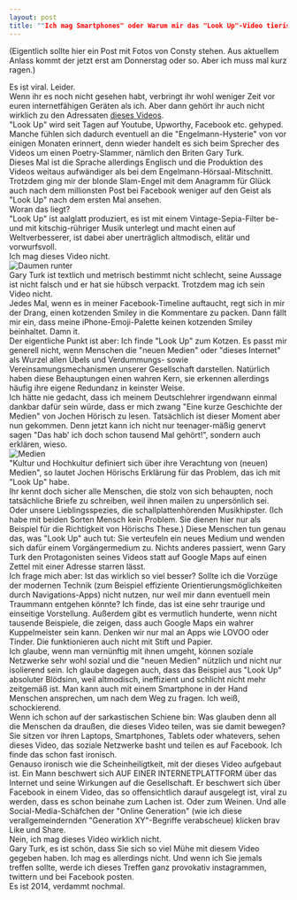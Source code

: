 ```yaml
---
layout: post
title: ""Ich mag Smartphones" oder Warum mir das "Look Up"-Video tierisch auf die Eierstöcke geht"
---
```


(Eigentlich sollte hier ein Post mit Fotos von Consty stehen. Aus aktuellem Anlass kommt der jetzt erst am Donnerstag oder so. Aber ich muss mal kurz ragen.)  

Es ist viral. Leider.  
Wenn ihr es noch nicht gesehen habt, verbringt ihr wohl weniger Zeit vor euren internetfähigen Geräten als ich. Aber dann gehört ihr auch nicht wirklich zu den Adressaten [dieses Videos](https://www.youtube.com/watch?v=Z7dLU6fk9QY).  
"Look Up" wird seit Tagen auf Youtube, Upworthy, Facebook etc. gehyped. Manche fühlen sich dadurch eventuell an die "Engelmann-Hysterie" von vor einigen Monaten erinnert, denn wieder handelt es sich beim Sprecher des Videos um einen Poetry-Slammer, nämlich den Briten Gary Turk.  
Dieses Mal ist die Sprache allerdings Englisch und die Produktion des Videos weitaus aufwändiger als bei dem Engelmann-Hörsaal-Mitschnitt. Trotzdem ging mir der blonde Slam-Engel mit dem Anagramm für Glück auch nach dem millionsten Post bei Facebook weniger auf den Geist als "Look Up" nach dem ersten Mal ansehen.  
Woran das liegt?  
"Look Up" ist aalglatt produziert, es ist mit einem Vintage-Sepia-Filter be- und mit kitschig-rühriger Musik unterlegt und macht einen auf Weltverbesserer, ist dabei aber unerträglich altmodisch, elitär und vorwurfsvoll.  
Ich mag dieses Video nicht.  
![Daumen runter](https://farm8.staticflickr.com/7457/13935832059_9e97075d97_c.jpg)  
Gary Turk ist textlich und metrisch bestimmt nicht schlecht, seine Aussage ist nicht falsch und er hat sie hübsch verpackt. Trotzdem mag ich sein Video nicht.  
Jedes Mal, wenn es in meiner Facebook-Timeline auftaucht, regt sich in mir der Drang, einen kotzenden Smiley in die Kommentare zu packen. Dann fällt mir ein, dass meine iPhone-Emoji-Palette keinen kotzenden Smiley beinhaltet. Damn it.  
Der eigentliche Punkt ist aber: Ich finde "Look Up" zum Kotzen. Es passt mir generell nicht, wenn Menschen die "neuen Medien" oder "dieses Internet" als Wurzel allen Übels und Verdummungs- sowie Vereinsamungsmechanismen unserer Gesellschaft darstellen. Natürlich haben diese Behauptungen einen wahren Kern, sie erkennen allerdings häufig ihre eigene Redundanz in keinster Weise.   
Ich hätte nie gedacht, dass ich meinem Deutschlehrer irgendwann einmal dankbar dafür sein würde, dass er mich zwang "Eine kurze Geschichte der Medien" von Jochen Hörisch zu lesen. Tatsächlich ist dieser Moment aber nun gekommen. Denn jetzt kann ich nicht nur teenager-mäßig genervt sagen "Das hab' ich doch schon tausend Mal gehört!", sondern auch erklären, wieso.  
![Medien](https://farm8.staticflickr.com/7308/14119471872_42bd9748c3_c.jpg)  
"Kultur und Hochkultur definiert sich über ihre Verachtung von (neuen) Medien", so lautet Jochen Hörischs Erklärung für das Problem, das ich mit "Look Up" habe.  
Ihr kennt doch sicher alle Menschen, die stolz von sich behaupten, noch tatsächliche Briefe zu schreiben, weil ihnen mailen zu unpersönlich sei. Oder unsere Lieblingsspezies, die schallplattenhörenden Musikhipster. (Ich habe mit beiden Sorten Mensch kein Problem. Sie dienen hier nur als Beispiel für die Richtigkeit von Hörischs These.) Diese Menschen tun genau das, was "Look Up" auch tut: Sie verteufeln ein neues Medium und wenden sich dafür einem Vorgängermedium zu. Nichts anderes passiert, wenn Gary Turk den Protagonisten seines Videos statt auf Google Maps auf einen Zettel mit einer Adresse starren lässt.  
Ich frage mich aber: Ist das wirklich so viel besser? Sollte ich die Vorzüge der modernen Technik (zum Beispiel effiziente Orientierungsmöglichkeiten durch Navigations-Apps) nicht nutzen, nur weil mir dann eventuell mein Traummann entgehen könnte? Ich finde, das ist eine sehr traurige und einseitige Vorstellung. Außerdem gibt es vermutlich hunderte, wenn nicht tausende Beispiele, die zeigen, dass auch Google Maps ein wahrer Kuppelmeister sein kann. Denken wir nur mal an Apps wie LOVOO oder Tinder. Die funktionieren auch nicht mit Stift und Papier.  
Ich glaube, wenn man vernünftig mit ihnen umgeht, können soziale Netzwerke sehr wohl sozial und die "neuen Medien" nützlich und nicht nur isolierend sein. Ich glaube dagegen auch, dass das Beispiel aus "Look Up" absoluter Blödsinn, weil altmodisch, ineffizient und schlicht nicht mehr zeitgemäß ist. Man kann auch mit einem Smartphone in der Hand Menschen ansprechen, um nach dem Weg zu fragen. Ich weiß, schockierend.  
Wenn ich schon auf der sarkastischen Schiene bin: Was glauben denn all die Menschen da draußen, die dieses Video teilen, was sie damit bewegen? Sie sitzen vor ihren Laptops, Smartphones, Tablets oder whatevers, sehen dieses Video, das soziale Netzwerke basht und teilen es auf Facebook. Ich finde das schon fast ironisch.  
Genauso ironisch wie die Scheinheiligtkeit, mit der dieses Video aufgebaut ist. Ein Mann beschwert sich AUF EINER INTERNETPLATTFORM über das Internet und seine Wirkungen auf die Gesellschaft. Er beschwert sich über Facebook in einem Video, das so offensichtlich darauf ausgelegt ist, viral zu werden, dass es schon beinahe zum Lachen ist. Oder zum Weinen. Und alle Social-Media-Schäfchen der "Online Generation" (wie ich diese verallgemeindernden "Generation XY"-Begriffe verabscheue) klicken brav Like und Share.  
Nein, ich mag dieses Video wirklich nicht.  
Gary Turk, es ist schön, dass Sie sich so viel Mühe mit diesem Video gegeben haben. Ich mag es allerdings nicht. Und wenn ich Sie jemals treffen sollte, werde ich dieses Treffen ganz provokativ instagrammen, twittern und bei Facebook posten.  
Es ist 2014, verdammt nochmal.
